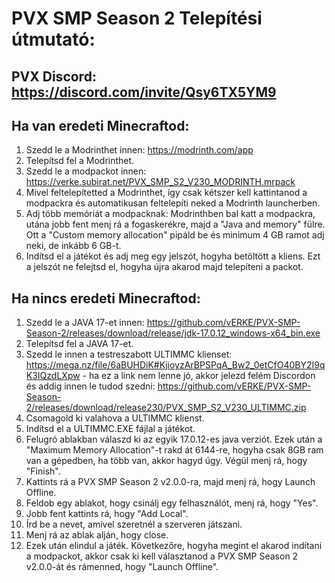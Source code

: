 # PVX SMP Season 2 Telepítési útmutató:



## PVX Discord: https://discord.com/invite/Qsy6TX5YM9



## Ha van eredeti Minecraftod:
1. Szedd le a Modrinthet innen: https://modrinth.com/app
2. Telepítsd fel a Modrinthet.
3. Szedd le a modpackot innen: https://verke.subirat.net/PVX_SMP_S2_V230_MODRINTH.mrpack
4. Mivel feltelepítetted a Modrinthet, így csak kétszer kell kattintanod a modpackra és automatikusan feltelepíti neked a Modrinth launcherben.
5. Adj több memóriát a modpacknak: Modrinthben bal katt a modpackra, utána jobb fent menj rá a fogaskerékre, majd a "Java and memory" fülre. Ott a "Custom memory allocation" pipáld be és minimum 4 GB ramot adj neki, de inkább 6 GB-t.
6. Indítsd el a játékot és adj meg egy jelszót, hogyha betöltött a kliens. Ezt a jelszót ne felejtsd el, hogyha újra akarod majd telepíteni a packot.



## Ha nincs eredeti Minecraftod:
1. Szedd le a JAVA 17-et innen: https://github.com/vERKE/PVX-SMP-Season-2/releases/download/release/jdk-17.0.12_windows-x64_bin.exe
2. Telepítsd fel a JAVA 17-et.
3. Szedd le innen a testreszabott ULTIMMC klienset: https://mega.nz/file/6aBUHDiK#KjioyzArBPSPqA_Bw2_0etCfO40BY2I9qK3IQzdLXpw - ha ez a link nem lenne jó, akkor jelezd felém Discordon és addig innen le tudod szedni: https://github.com/vERKE/PVX-SMP-Season-2/releases/download/release230/PVX_SMP_S2_V230_ULTIMMC.zip
4. Csomagold ki valahova a ULTIMMC klienst.
5. Indítsd el a ULTIMMC.EXE fájlal a játékot.
6. Felugró ablakban válaszd ki az egyik 17.0.12-es java verziót. Ezek után a "Maximum Memory Allocation"-t rakd át 6144-re, hogyha csak 8GB ram van a gépedben, ha több van, akkor hagyd úgy. Végül menj rá, hogy "Finish".
7. Kattints rá a PVX SMP Season 2 v2.0.0-ra, majd menj rá, hogy Launch Offline.
8. Feldob egy ablakot, hogy csinálj egy felhasználót, menj rá, hogy "Yes".
9. Jobb fent kattints rá, hogy "Add Local".
10. Írd be a nevet, amivel szeretnél a szerveren játszani.
11. Menj rá az ablak alján, hogy close.
12. Ezek után elindul a játék. Következőre, hogyha megint el akarod indítani a modpackot, akkor csak ki kell választanod a PVX SMP Season 2 v2.0.0-át és rámenned, hogy "Launch Offline".
